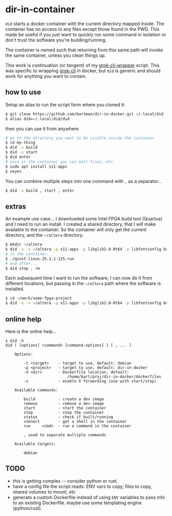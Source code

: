 # dir-in-container

`did` starts a docker container with the current directory mapped inside.
The container has no access to any files except those found in the PWD.
This made be useful if you just want to quickly run some command in
isolation or don't trust the software you're building/running.

The container is named such that returning from this same path will
invoke the same container, unless you clean things up.

This work is continuation (or tangent) of my [grok-cli-wrapper](https://github.com/bartman/grok-cli-wrapper)
script.  This was specific to wrapping [grok-cli](https://github.com/superagent-ai/grok-cli/) in docker,
but `did` is generic and should work for anything you want to contain.

## how to use

Setup an alias to run the script form where you cloned it:
```sh
$ git clone https://github.com/bartman/dir-in-docker.git ~/.local/did
$ alias did=~/.local/did/did
```

then you can use it from anywhere

```sh
# go to the directory you want to be visible inside the container
$ cd my-thing
$ did -x build
$ did -x start
$ did enter
# once in the container you can edit files, etc
$ sudo apt install x11-apps
$ xeyes
```

You can combine multiple steps into one command with `,` as a separator...

```sh
$ did -x build , start , enter
```

## extras

An example use case... I downloaded some Intel FPGA build tool (Quartus) and I need
to run an install.  I created a shared directory, that I will make available to the
container.  So the container will only get the current directory, and the `~/altera`
directory.

```sh
$ mkdir ~/altera
$ did -x -v ~/altera -p x11-apps -p libglib2.0-0t64 -p libfontconfig build , start , enter
# in the container...
$ ./qinst-linux-25.1.1-125.run
# and after...
$ did stop , rm
```

Each subsequent time I want to run the software, I can now do it from different locations,
but passing in the `~/altera` path where the software is installed.

```sh
$ cd ~/work/some-fpga-project
$ did -x -v ~/altera -p x11-apps -p libglib2.0-0t64 -p libfontconfig build , start , enter
```

## online help

Here is the online help...

```
❯ did -h
did [ [options] <command> [command-options] ] [ , ... ]

    Options:

        -t <target>    - target to use, default: debian
        -p <project>   - target to use, default: dir-in-docker
        -d <dir>       - Dockerfile location, default:
                           /home/bart/proj/dir-in-docker/dockerfiles
        -x             - enable X forwarding (use with start/stop)

    Available commands:

        build          - create a dev image
        remove         - remove a dev image
        start          - start the container
        stop           - stop the container
        status         - check if built/running
        connect        - get a shell in the container
        run     <cmd>  - run a command in the container

        , used to separate multiple commands

    Available targets:

        debian

```

## TODO

- this is getting complex -- consider python or rust.
- have a config file the script reads: ENV vars to copy, files to copy, shared volumes to mount, etc
- generate a custom Dockerfile instead of using `ENV` variables to pass info to an existing Dockerfile.
  maybe use some templating engine (python/rust).
